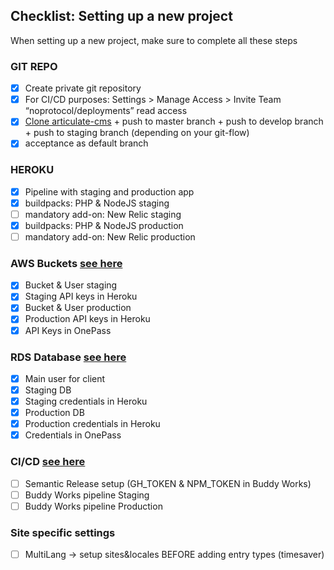 ## Checklist: Setting up a new project

When setting up a new project, make sure to complete all these steps

### GIT REPO
- [X] Create private git repository
- [X] For CI/CD purposes: Settings > Manage Access > Invite Team “noprotocol/deployments” read access
- [X] [Clone articulate-cms](https://github.com/noprotocol/articulate-cms) + push to master branch + push to develop branch + push to staging branch (depending on your git-flow)
- [X] acceptance as default branch

### HEROKU
- [X] Pipeline with staging and production app
- [X] buildpacks: PHP & NodeJS staging
- [ ] mandatory add-on: New Relic staging
- [X] buildpacks: PHP & NodeJS production
- [ ] mandatory add-on: New Relic production

### AWS Buckets [see here](#aws-bucket)
- [X] Bucket & User staging
- [X] Staging API keys in Heroku
- [X] Bucket & User production
- [X] Production API keys in Heroku
- [X] API Keys in OnePass

### RDS Database [see here](#rds-database)
- [X] Main user for client
- [X] Staging DB
- [X] Staging credentials in Heroku
- [X] Production DB
- [X] Production credentials in Heroku
- [X] Credentials in OnePass

### CI/CD [see here](#tokens-and-buddyworks)
- [ ] Semantic Release setup (GH_TOKEN & NPM_TOKEN in Buddy Works)
- [ ] Buddy Works pipeline Staging
- [ ] Buddy Works pipeline Production

### Site specific settings
- [ ] MultiLang -> setup sites&locales BEFORE adding entry types (timesaver)